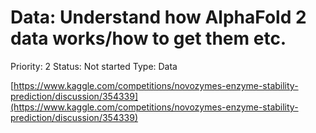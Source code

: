 # Data: Understand how AlphaFold 2 data works/how to get them etc.

Priority: 2
Status: Not started
Type: Data

[https://www.kaggle.com/competitions/novozymes-enzyme-stability-prediction/discussion/354339](https://www.kaggle.com/competitions/novozymes-enzyme-stability-prediction/discussion/354339)